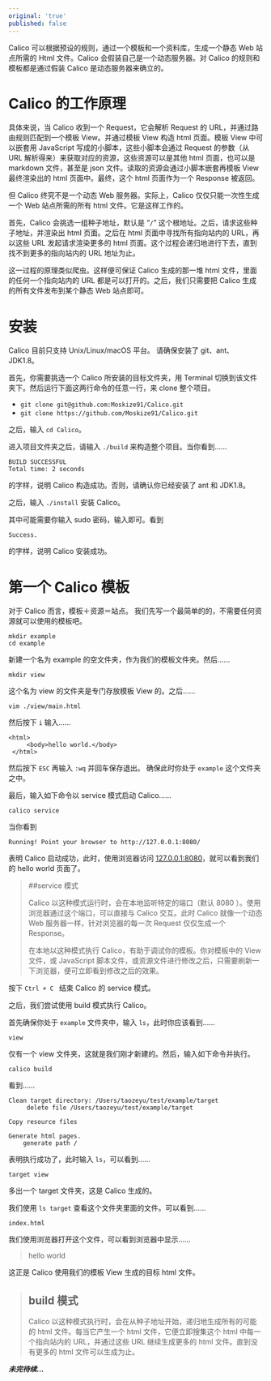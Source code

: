 ```yaml
---
original: 'true'
published: false
---
```

Calico 可以根据预设的规则，通过一个模板和一个资料库，生成一个静态 Web 站点所需的 Html 文件。Calico 会假装自己是一个动态服务器。对 Calico 的规则和模板都是通过假装 Calico 是动态服务器来确立的。

# Calico 的工作原理

具体来说，当 Calico 收到一个 Request，它会解析 Request 的 URL，并通过路由规则匹配到一个模板 View。并通过模板 View 构造 html 页面。模板 View 中可以嵌套用 JavaScript 写成的小脚本，这些小脚本会通过 Request 的参数（从 URL 解析得来）来获取对应的资源，这些资源可以是其他 html 页面，也可以是 markdown 文件，甚至是 json 文件。读取的资源会通过小脚本嵌套再模板 View 最终渲染出的 html 页面中。最终，这个 html 页面作为一个 Response 被返回。

但 Calico 终究不是一个动态 Web 服务器。实际上，Calico 仅仅只能一次性生成一个 Web 站点所需的所有 html 文件。它是这样工作的。

首先，Calico 会挑选一组种子地址，默认是 “``/``” 这个根地址。之后，请求这些种子地址，并渲染出 html 页面。之后在 html 页面中寻找所有指向站内的 URL，再以这些 URL 发起请求渲染更多的 html 页面。这个过程会递归地进行下去，直到找不到更多的指向站内的 URL 地址为止。

这一过程的原理类似爬虫。这样便可保证 Calico 生成的那一堆 html 文件，里面的任何一个指向站内的 URL 都是可以打开的。之后，我们只需要把 Calico 生成的所有文件发布到某个静态 Web 站点即可。

# 安装

Calico 目前只支持 Unix/Linux/macOS 平台。
请确保安装了 git、ant、JDK1.8。

首先，你需要挑选一个 Calico 所安装的目标文件夹，用 Terminal 切换到该文件夹下。然后运行下面这两行命令的任意一行，来 clone 整个项目。

- ``git clone git@github.com:Moskize91/Calico.git``
- ``git clone https://github.com/Moskize91/Calico.git``

之后，输入 ``cd Calico``。

进入项目文件夹之后，请输入 ``./build`` 来构造整个项目。当你看到……

```
BUILD SUCCESSFUL
Total time: 2 seconds
```

的字样，说明 Calico 构造成功。否则，请确认你已经安装了 ant 和 JDK1.8。

之后，输入 ``./install`` 安装 Calico。

其中可能需要你输入 sudo 密码，输入即可。看到

```
Success.
```
的字样，说明 Calico 安装成功。

# 第一个 Calico 模板

对于 Calico 而言，模板＋资源＝站点。
我们先写一个最简单的的，不需要任何资源就可以使用的模板吧。

```
mkdir example
cd example
```

新建一个名为 example 的空文件夹，作为我们的模板文件夹。然后……

```
mkdir view
```

这个名为 view 的文件夹是专门存放模板 View 的。之后……

```
vim ./view/main.html
```

然后按下 ``i`` 输入……

```
<html>
     <body>hello world.</body>
 </html>
```
然后按下 ``ESC`` 再输入 ``:wq`` 并回车保存退出。
确保此时你处于 ``example`` 这个文件夹之中。

最后，输入如下命令以 service 模式启动 Calico……

```
calico service
```

当你看到

```
Running! Point your browser to http://127.0.0.1:8080/ 
```

表明 Calico 启动成功，此时，使用浏览器访问 [127.0.0.1:8080](http://127.0.0.1:8080/)，就可以看到我们的 hello world 页面了。

> ##service 模式
>
> Calico 以这种模式运行时，会在本地监听特定的端口（默认 8080 ）。使用浏览器通过这个端口，可以直接与 Calico 交互。此时 Calico 就像一个动态 Web 服务器一样，针对浏览器的每一次 Request 仅仅生成一个 Response。
>
> 在本地以这种模式执行 Calico，有助于调试你的模板。你对模板中的 View 文件，或 JavaScript 脚本文件，或资源文件进行修改之后，只需要刷新一下浏览器，便可立即看到修改之后的效果。

按下 ``Ctrl + C `` 结束 Calico 的 service 模式。

之后，我们尝试使用 build 模式执行 Calico。

首先确保你处于 ``example`` 文件夹中，输入 ``ls``，此时你应该看到……

```
view
```

仅有一个 view 文件夹，这就是我们刚才新建的。然后，输入如下命令并执行。

```
calico build
```
看到……

```
Clean target directory: /Users/taozeyu/test/example/target
	 delete file /Users/taozeyu/test/example/target

Copy resource files

Generate html pages.
	generate path /
```
表明执行成功了，此时输入 ``ls``，可以看到……

```
target view
```
多出一个 target 文件夹，这是 Calico 生成的。

我们使用 ``ls target`` 查看这个文件夹里面的文件。可以看到……

```
index.html
```
我们使用浏览器打开这个文件，可以看到浏览器中显示……
> hello world

这正是 Calico 使用我们的模板 View 生成的目标 html 文件。

> ## build 模式
>
> Calico 以这种模式执行时，会在从种子地址开始，递归地生成所有的可能的 html 文件。每当它产生一个 html 文件，它便立即搜集这个 html 中每一个指向站内的 URL，并通过这些 URL 继续生成更多的 html 文件。直到没有更多的 html 文件可以生成为止。

***未完待续...***